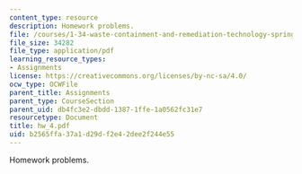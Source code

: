 ```yaml
---
content_type: resource
description: Homework problems.
file: /courses/1-34-waste-containment-and-remediation-technology-spring-2004/b2565ffa37a1d29df2e42dee2f244e55_hw_4.pdf
file_size: 34282
file_type: application/pdf
learning_resource_types:
- Assignments
license: https://creativecommons.org/licenses/by-nc-sa/4.0/
ocw_type: OCWFile
parent_title: Assignments
parent_type: CourseSection
parent_uid: db4fc3e2-dbdd-1387-1ffe-1a0562fc31e7
resourcetype: Document
title: hw_4.pdf
uid: b2565ffa-37a1-d29d-f2e4-2dee2f244e55
---
```

Homework problems.
